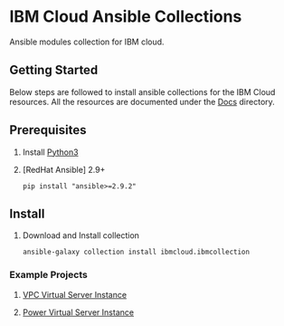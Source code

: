 # IBM Cloud Ansible Collections

Ansible modules collection for IBM cloud.

## Getting Started
Below steps are followed to install ansible collections for the IBM Cloud resources. All the resources are documented under the [Docs] directory.

## Prerequisites

1. Install [Python3]

2. [RedHat Ansible] 2.9+

    ```
    pip install "ansible>=2.9.2"
    ```


## Install

1. Download and Install collection

    ```
    ansible-galaxy collection install ibmcloud.ibmcollection
    ```

### Example Projects

1. [VPC Virtual Server Instance](https://github.com/IBM-Cloud/ansible-collection-ibm/tree/master/examples/simple-vm-ssh)

2. [Power Virtual Server Instance](https://github.com/IBM-Cloud/ansible-collection-ibm/tree/master/examples/simple-vm-power-vs)


[IBM Cloud Terraform Provider]: https://github.com/IBM-Cloud/terraform-provider-ibm
[Python3]: https://www.python.org/downloads/
[Docs]: https://github.com/IBM-Cloud/ansible-collection-ibm/tree/master/docs
